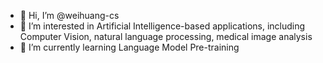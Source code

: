 - 👋 Hi, I’m @weihuang-cs
- 👀 I’m interested in Artificial Intelligence-based applications, including Computer Vision, natural language processing, medical image analysis
- 🌱 I’m currently learning Language Model Pre-training


<!---
weihuang-cs/weihuang-cs is a ✨ special ✨ repository because its `README.md` (this file) appears on your GitHub profile.
You can click the Preview link to take a look at your changes.
--->
